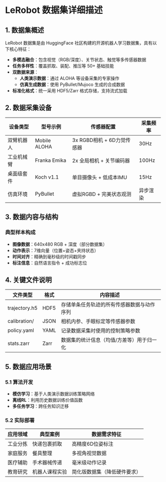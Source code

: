 # LeRobot 数据集详细描述

## 1. 数据集概述
LeRobot 数据集是由 HuggingFace 社区构建的开源机器人学习数据集，具有以下核心特征：
- **多模态融合**：包含视觉（RGB/深度）、关节状态、触觉等多传感器数据
- **任务多样性**：覆盖抓取、装配、推压等 50+ 基础技能
- **双数据来源**：
  - **人类演示数据**：通过 ALOHA 等设备采集的专家操作
  - **仿真生成数据**：使用 PyBullet/Mujoco 生成的合成数据
- **标准化格式**：统一采用 HDF5/Zarr 格式存储，支持流式加载

## 2. 数据采集设备
| 设备类型       | 型号示例          | 传感器配置                          | 采集频率  |
|----------------|-------------------|-----------------------------------|----------|
| 双臂机器人     | Mobile ALOHA      | 3x RGBD相机 + 6D力觉传感器         | 30Hz     |
| 工业机械臂     | Franka Emika      | 2x 全局相机 + 关节编码器           | 100Hz    |
| 桌面级套件     | Koch v1.1         | 单目摄像头 + 低成本IMU             | 15Hz     |
| 仿真环境       | PyBullet          | 虚拟RGBD + 完美状态观测            | 异步渲染 |

## 3. 数据内容与结构
### 典型样本构成
- **图像数据**：640x480 RGB + 深度（部分数据集）
- **动作表示**：7维向量（位置+姿态+夹持状态）
- **时间对齐**：精确到毫秒级的时间戳同步
- **标注信息**：自然语言指令 + 成功标志位

## 4. 关键文件说明
| 文件类型       | 格式    | 内容描述                                                                 |
|----------------|---------|--------------------------------------------------------------------------|
| trajectory.h5 | HDF5    | 存储单条任务轨迹的所有传感器数据与动作序列                               |
| calibration/  | JSON    | 相机内参、手眼标定等传感器参数                                           |
| policy.yaml   | YAML    | 记录数据采集时使用的控制策略参数                                         |
| stats.zarr    | Zarr    | 数据集的统计信息（均值/方差等）用于归一化                                |

## 5. 数据应用场景
### 5.1 算法开发
- **模仿学习**：基于人类演示数据训练策略网络
- **离线RL**：利用历史数据训练价值函数
- **多任务学习**：跨任务知识迁移

### 5.2 实际部署
| 应用领域       | 典型案例                          | 数据需求特征                     |
|----------------|-----------------------------------|----------------------------------|
| 工业分拣       | 快递包裹抓取                      | 高精度6D位姿标注                 |
| 家庭服务       | 餐具整理                          | 多视角视觉数据                   |
| 医疗辅助       | 手术器械传递                      | 毫米级动作记录                   |
| 教育研究       | 机器人课程实验                    | 简化版数据集（降低硬件要求）      |
